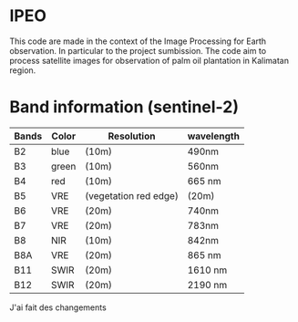 # IPEO
This code are made in the context of the Image Processing for Earth observation. In particular to the project sumbission. The code aim to process satellite images for observation of palm oil plantation in Kalimatan region.

# Band information (sentinel-2)
| Bands  | Color  | Resolution  |  wavelength | 
|---|---|---|---|
| B2 | blue | (10m) | 490nm |
| B3 |  green | (10m) | 560nm |
| B4 | red | (10m) | 665 nm |
| B5 | VRE | (vegetation red edge) | (20m) | 705nm |
| B6 | VRE | (20m) |740nm | 
| B7 | VRE | (20m) |783nm |
| B8 | NIR | (10m) |842nm |
| B8A | VRE | (20m) |865 nm |
| B11 | SWIR | (20m) |1610 nm |
| B12| SWIR | (20m) |2190 nm |


J'ai fait des changements

